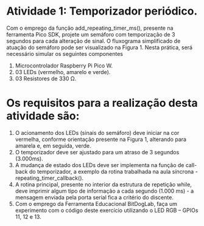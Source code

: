 
# Atividade 1: Temporizador periódico.
Com o emprego da função add_repeating_timer_ms(), presente na ferramenta Pico SDK, projete um semáforo com
temporização de 3 segundos para cada alteração de sinal. O fluxograma simplificado de atuação do semáforo pode ser visualizado na Figura 1. Nesta prática, será necessário simular
os seguintes componentes

1) Microcontrolador Raspberry Pi Pico W.
2) 03 LEDs (vermelho, amarelo e verde).
3) 03 Resistores de 330 Ω.

# Os requisitos para a realização desta atividade são:
1) O acionamento dos LEDs (sinais do semáforo) deve iniciar na cor vermelha, conforme orientação presente na Figura 1, alterando para amarela e, em seguida, verde.
2) O temporizador deve ser ajustado para um atraso de 3 segundos (3.000ms).
3) A mudança de estado dos LEDs deve ser implementa na função de call-back do temporizador, a exemplo da rotina trabalhada na aula síncrona - repeating_timer_callback().
4) A rotina principal, presente no interior da estrutura de repetição while, deve imprimir algum tipo de informação a cada segundo (1.000 ms) - a mensagem enviada pela porta serial fica
a critério do discente.
5) Com o emprego da Ferramenta Educacional BitDogLab, faça um experimento com o código deste exercício utilizando o LED RGB – GPIOs 11, 12 e 13.
 
